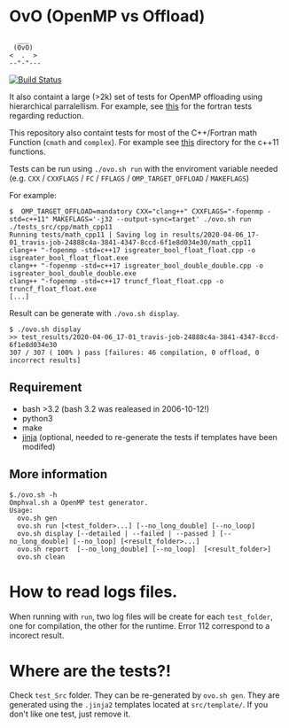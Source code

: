 # OvO (OpenMP vs Offload)

```
  ___
 (OvO)
<  .  >
--"-"---
```

[![Build Status](https://travis-ci.org/TApplencourt/OvO.svg?branch=master)](https://travis-ci.org/TApplencourt/OvO)

It also containt a large (>2k) set of tests for OpenMP offloading using hierarchical parralellism. For example, see [this](https://github.com/TApplencourt/OvO/tree/master/test_src/fortran/hierarchical_parallelism/reduction) for the fortran tests regarding reduction.

This repository also containt tests for most of the C++/Fortran math Function (`cmath` and `complex`). For example see [this](https://github.com/TApplencourt/OvO/tree/master/test_src/cpp/math_cpp11) directory for the c++11 functions.

Tests can be run using `./ovo.sh run` with the enviroment variable needed (e.g. `CXX` / `CXXFLAGS` / `FC` / `FFLAGS` / `OMP_TARGET_OFFLOAD` / `MAKEFLAGS`) 

For example:
```
$  OMP_TARGET_OFFLOAD=mandatory CXX="clang++" CXXFLAGS="-fopenmp -std=c++11" MAKEFLAGS='-j32 --output-sync=target' ./ovo.sh run ./tests_src/cpp/math_cpp11
Running tests/math_cpp11 | Saving log in results/2020-04-06_17-01_travis-job-24888c4a-3841-4347-8ccd-6f1e8d034e30/math_cpp11
clang++ "-fopenmp -std=c++17 isgreater_bool_float_float.cpp -o isgreater_bool_float_float.exe
clang++ "-fopenmp -std=c++17 isgreater_bool_double_double.cpp -o isgreater_bool_double_double.exe
clang++ "-fopenmp -std=c++17 truncf_float_float.cpp -o truncf_float_float.exe
[...]
```

Result can be generate with `./ovo.sh display`.

```
$ ./ovo.sh display
>> test_results/2020-04-06_17-01_travis-job-24888c4a-3841-4347-8ccd-6f1e8d034e30
307 / 307 ( 100% ) pass [failures: 46 compilation, 0 offload, 0 incorrect results]
```

## Requirement
 - bash >3.2 (bash 3.2 was realeased in 2006-10-12!)
 - python3
 - make
 - [jinja](https://jinja.palletsprojects.com/en/2.11.x/) (optional,  needed to re-generate the tests if templates have been modifed)
 
## More information

```
$./ovo.sh -h
Omphval.sh a OpenMP test generator.
Usage:
  ovo.sh gen
  ovo.sh run [<test_folder>...] [--no_long_double] [--no_loop]
  ovo.sh display [--detailed | --failed | --passed ] [--no_long_double] [--no_loop] [<result_folder>...]
  ovo.sh report  [--no_long_double] [--no_loop]  [<result_folder>]
  ovo.sh clean
```

# How to read logs files.

When running with `run`, two log files will be create for each `test_folder`, one for compilation, the other for the runtime. 
Error 112 correspond to a incorect result.
 

# Where are the tests?!

Check `test_Src` folder. They can be re-generated by `ovo.sh gen`.
They are generated using the `.jinja2` templates located at `src/template/`.
If you don't like one test, just remove it. 
